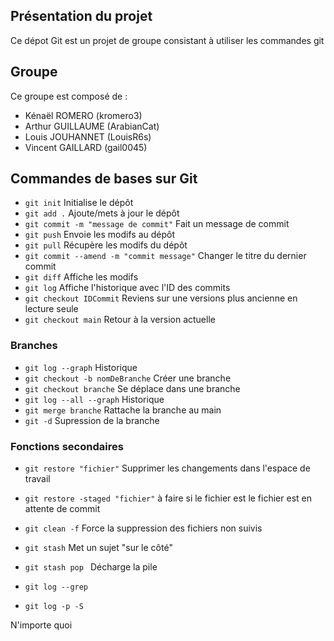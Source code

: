 ## Présentation du projet

Ce dépot Git est un projet de groupe consistant à utiliser les commandes git

## Groupe

Ce groupe est composé de :
- Kénaël ROMERO (kromero3)
- Arthur GUILLAUME (ArabianCat)
- Louis JOUHANNET (LouisR6s)
- Vincent GAILLARD (gail0045)

## Commandes de bases sur Git

- `git init`							   Initialise le dépôt
- `git add .`							   Ajoute/mets à jour le dépôt
- `git commit -m "message de commit"`	   Fait un message de commit
- `git push`							   Envoie les modifs au dépôt
- `git pull`							   Récupère les modifs du dépôt
- `git commit --amend -m "commit message"` Changer le titre du dernier commit
- `git diff`							   Affiche les modifs
- `git log`								   Affiche l'historique avec l'ID des commits
- `git checkout IDCommit`				   Reviens sur une versions plus ancienne en lecture seule
- `git checkout main`					   Retour à la version actuelle

### Branches

- `git log --graph`						   Historique
- `git checkout -b nomDeBranche`		   Créer une branche
- `git checkout branche`				   Se déplace dans une branche 
- `git log --all --graph`				   Historique
- `git merge branche`					   Rattache la branche au main
- `git -d`								   Supression de la branche

### Fonctions secondaires

- `git restore "fichier"`                  Supprimer les changements dans l'espace de travail
- `git restore -staged "fichier"`          à faire si le fichier est le fichier est en attente de commit
- `git clean -f`                           Force la suppression des fichiers non suivis

- `git stash`                              Met un sujet "sur le côté"
- `git stash pop `                         Décharge la pile

- `git log --grep`
- `git log -p -S`


N'importe quoi
